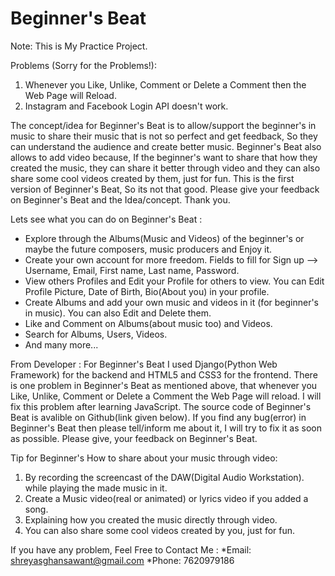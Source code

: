 # Beginner's Beat

Note: This is My Practice Project. 

Problems (Sorry for the Problems!): 
1) Whenever you Like, Unlike, Comment or Delete a Comment then the Web Page will Reload. 
2) Instagram and Facebook Login API doesn't work. 

The concept/idea for Beginner's Beat is to allow/support the beginner's in music to share their music that is not so perfect and get feedback, So they can understand the audience and create better music. Beginner's Beat also allows to add video because, If the beginner's want to share that how they created the music, they can share it better through video and they can also share some cool videos created by them, just for fun. This is the first version of Beginner's Beat, So its not that good. 
Please give your feedback on Beginner's Beat and the Idea/concept. 
Thank you.

Lets see what you can do on Beginner's Beat :

* Explore through the Albums(Music and Videos) of the beginner's or maybe the future composers, music producers and Enjoy it.
* Create your own account for more freedom. Fields to fill for Sign up --> Username, Email, First name, Last name, Password.
* View others Profiles and Edit your Profile for others to view. You can Edit Profile Picture, Date of Birth, Bio(About you) in your profile.
* Create Albums and add your own music and videos in it (for beginner's in music). You can also Edit and Delete them.
* Like and Comment on Albums(about music too) and Videos.
* Search for Albums, Users, Videos.
* And many more...

From Developer :
For Beginner's Beat I used Django(Python Web Framework) for the backend and HTML5 and CSS3 for the frontend. There is one problem in Beginner's Beat as mentioned above, that whenever you Like, Unlike, Comment or Delete a Comment the Web Page will reload. I will fix this problem after learning JavaScript. The source code of Beginner's Beat is avalible on Github(link given below). If you find any bug(error) in Beginner's Beat then please tell/inform me about it, I will try to fix it as soon as possible. 
Please give, your feedback on Beginner's Beat.

Tip for Beginner's
How to share about your music through video: 
1) By recording the screencast of the DAW(Digital Audio Workstation). 
while playing the made music in it. 
2) Create a Music video(real or animated) or lyrics video if you added a song. 
3) Explaining how you created the music directly through video. 
4) You can also share some cool videos created by you, just for fun. 

If you have any problem, Feel Free to Contact Me :
*Email: shreyasghansawant@gmail.com 
*Phone: 7620979186
